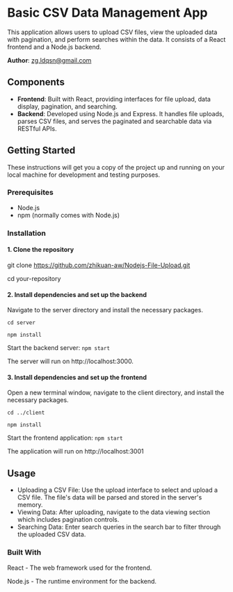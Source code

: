 # Basic CSV Data Management App

This application allows users to upload CSV files, view the uploaded data with pagination, and perform searches within the data. It consists of a React frontend and a Node.js backend.

**Author**: zg.ldqsn@gmail.com

## Components

- **Frontend**: Built with React, providing interfaces for file upload, data display, pagination, and searching.
- **Backend**: Developed using Node.js and Express. It handles file uploads, parses CSV files, and serves the paginated and searchable data via RESTful APIs.

## Getting Started

These instructions will get you a copy of the project up and running on your local machine for development and testing purposes.

### Prerequisites

- Node.js
- npm (normally comes with Node.js)

### Installation

#### 1. Clone the repository

git clone https://github.com/zhikuan-aw/Nodejs-File-Upload.git

cd your-repository

#### 2. Install dependencies and set up the backend

Navigate to the server directory and install the necessary packages.

`cd server`

`npm install`

Start the backend server:
`npm start`

The server will run on http://localhost:3000.

#### 3. Install dependencies and set up the frontend

Open a new terminal window, navigate to the client directory, and install the necessary packages.

`cd ../client`

`npm install`

Start the frontend application:
`npm start`

The application will run on http://localhost:3001

## Usage

- Uploading a CSV File: Use the upload interface to select and upload a CSV file. The file's data will be parsed and stored in the server's memory.
- Viewing Data: After uploading, navigate to the data viewing section which includes pagination controls.
- Searching Data: Enter search queries in the search bar to filter through the uploaded CSV data.

### Built With

React - The web framework used for the frontend.

Node.js - The runtime environment for the backend.
